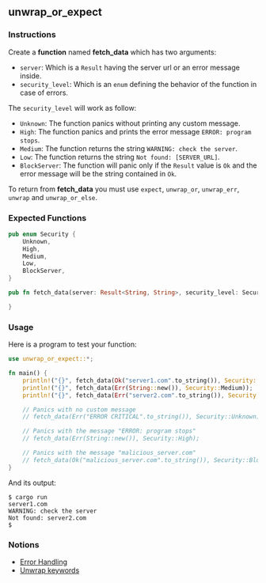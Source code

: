 ## unwrap_or_expect

### Instructions

Create a **function** named **fetch_data** which has two arguments:
- `server`: Which is a `Result` having the server url or an error message inside.
- `security_level`: Which is an `enum` defining the behavior of the function in case of errors.

The `security_level` will work as follow:
- `Unknown`: The function panics without printing any custom message.
- `High`: The function panics and prints the error message `ERROR: program stops`.
- `Medium`: The function returns the string `WARNING: check the server`.
- `Low`: The function returns the string `Not found: [SERVER_URL]`.
- `BlockServer`: The function will panic only if the `Result` value is `Ok` and the error message will be the string contained in `Ok`.

To return from **fetch_data** you must use `expect`, `unwrap_or`, `unwrap_err`, `unwrap` and `unwrap_or_else`.

### Expected Functions

```rust
pub enum Security {
	Unknown,
	High,
	Medium,
	Low,
	BlockServer,
}

pub fn fetch_data(server: Result<String, String>, security_level: Security) -> String {

}
```

### Usage

Here is a program to test your function:

```rust
use unwrap_or_expect::*;

fn main() {
    println!("{}", fetch_data(Ok("server1.com".to_string()), Security::Medium));
    println!("{}", fetch_data(Err(String::new()), Security::Medium));
    println!("{}", fetch_data(Err("server2.com".to_string()), Security::Low));

    // Panics with no custom message
    // fetch_data(Err("ERROR CRITICAL".to_string()), Security::Unknown);

    // Panics with the message "ERROR: program stops"
    // fetch_data(Err(String::new()), Security::High);

    // Panics with the message "malicious_server.com"
    // fetch_data(Ok("malicious_server.com".to_string()), Security::BlockServer);
}
```

And its output:

```console
$ cargo run
server1.com
WARNING: check the server
Not found: server2.com
$
```

### Notions

- [Error Handling](https://doc.rust-lang.org/book/ch09-00-error-handling.html)
- [Unwrap keywords](https://doc.rust-lang.org/std/?search=unwrap)
